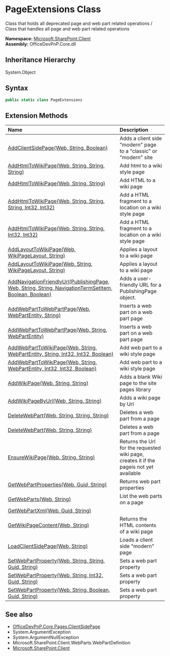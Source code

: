 # PageExtensions Class
 Class that holds all deprecated page and web part related operations / Class that handles all page and web part related operations   

**Namespace:** [Microsoft.SharePoint.Client](Microsoft.SharePoint.Client.md)  
**Assembly:** OfficeDevPnP.Core.dll  
## Inheritance Hierarchy
System.Object  
## Syntax
```C#
public static class PageExtensions
```
## Extension Methods
|**Name**|**Description**|
|:-----|:-----|
| [AddClientSidePage(Web, String, Boolean)](Microsoft.SharePoint.Client.PageExtensions.6f33066a.md) | Adds a client side "modern" page to a "classic" or "modern" site
| [AddHtmlToWikiPage(Web, String, String, String)](Microsoft.SharePoint.Client.PageExtensions.6b3135f8.md) | Add html to a wiki style page
| [AddHtmlToWikiPage(Web, String, String)](Microsoft.SharePoint.Client.PageExtensions.eefb32ca.md) | Add HTML to a wiki page
| [AddHtmlToWikiPage(Web, String, String, String, Int32, Int32)](Microsoft.SharePoint.Client.PageExtensions.f106101.md) | Add a HTML fragment to a location on a wiki style page
| [AddHtmlToWikiPage(Web, String, String, Int32, Int32)](Microsoft.SharePoint.Client.PageExtensions.6162ae7f.md) | Add a HTML fragment to a location on a wiki style page
| [AddLayoutToWikiPage(Web, WikiPageLayout, String)](Microsoft.SharePoint.Client.PageExtensions.378f99ab.md) | Applies a layout to a wiki page
| [AddLayoutToWikiPage(Web, String, WikiPageLayout, String)](Microsoft.SharePoint.Client.PageExtensions.f1459c5d.md) | Applies a layout to a wiki page
| [AddNavigationFriendlyUrl(PublishingPage, Web, String, String, NavigationTermSetItem, Boolean, Boolean)](Microsoft.SharePoint.Client.PageExtensions.f1399c44.md) | Adds a user-friendly URL for a PublishingPage object.
| [AddWebPartToWebPartPage(Web, WebPartEntity, String)](Microsoft.SharePoint.Client.PageExtensions.1faef384.md) | Inserts a web part on a web part page
| [AddWebPartToWebPartPage(Web, String, WebPartEntity)](Microsoft.SharePoint.Client.PageExtensions.e7d82354.md) | Inserts a web part on a web part page
| [AddWebPartToWikiPage(Web, String, WebPartEntity, String, Int32, Int32, Boolean)](Microsoft.SharePoint.Client.PageExtensions.f8118ef.md) | Add web part to a wiki style page
| [AddWebPartToWikiPage(Web, String, WebPartEntity, Int32, Int32, Boolean)](Microsoft.SharePoint.Client.PageExtensions.83b57943.md) | Add web part to a wiki style page
| [AddWikiPage(Web, String, String)](Microsoft.SharePoint.Client.PageExtensions.43b33c77.md) | Adds a blank Wiki page to the site pages library
| [AddWikiPageByUrl(Web, String, String)](Microsoft.SharePoint.Client.PageExtensions.a5de1d3d.md) | Adds a wiki page by Url
| [DeleteWebPart(Web, String, String, String)](Microsoft.SharePoint.Client.PageExtensions.569afb87.md) | Deletes a web part from a page
| [DeleteWebPart(Web, String, String)](Microsoft.SharePoint.Client.PageExtensions.14c6ffe4.md) | Deletes a web part from a page
| [EnsureWikiPage(Web, String, String)](Microsoft.SharePoint.Client.PageExtensions.2efd9f8f.md) | Returns the Url for the requested wiki page, creates it if the pageis not yet available
| [GetWebPartProperties(Web, Guid, String)](Microsoft.SharePoint.Client.PageExtensions.4f627997.md) | Returns web part properties
| [GetWebParts(Web, String)](Microsoft.SharePoint.Client.PageExtensions.37813d52.md) | List the web parts on a page
| [GetWebPartXml(Web, Guid, String)](Microsoft.SharePoint.Client.PageExtensions.dfcbd0d1.md) | 
| [GetWikiPageContent(Web, String)](Microsoft.SharePoint.Client.PageExtensions.bfdefefa.md) | Returns the HTML contents of a wiki page
| [LoadClientSidePage(Web, String)](Microsoft.SharePoint.Client.PageExtensions.398b8deb.md) | Loads a client side "modern" page
| [SetWebPartProperty(Web, String, String, Guid, String)](Microsoft.SharePoint.Client.PageExtensions.ca57f4e2.md) | Sets a web part property
| [SetWebPartProperty(Web, String, Int32, Guid, String)](Microsoft.SharePoint.Client.PageExtensions.da634517.md) | Sets a web part property
| [SetWebPartProperty(Web, String, Boolean, Guid, String)](Microsoft.SharePoint.Client.PageExtensions.76177fde.md) | Sets a web part property
## See also
- [OfficeDevPnP.Core.Pages.ClientSidePage](OfficeDevPnP.Core.Pages.ClientSidePage.md)
- System.ArgumentException
- System.ArgumentNullException
- Microsoft.SharePoint.Client.WebParts.WebPartDefinition
- [Microsoft.SharePoint.Client](Microsoft.SharePoint.Client.md)
